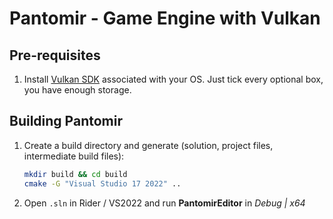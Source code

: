 # Pantomir - Game Engine with Vulkan

## Pre-requisites
1. Install [Vulkan SDK](https://vulkan.lunarg.com/) associated with your OS. Just tick every optional box, you have enough storage.

## Building Pantomir
1. Create a build directory and generate (solution, project files, intermediate build files):
   ```bash
   mkdir build && cd build
   cmake -G "Visual Studio 17 2022" ..
   ```
2. Open ```.sln``` in Rider / VS2022 and run **PantomirEditor** in _Debug | x64_
